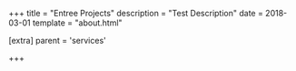+++
title = "Entree Projects"
description = "Test Description"
date = 2018-03-01
template = "about.html"

[extra]
parent = 'services'

+++
